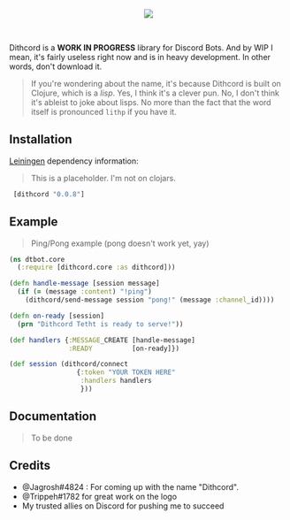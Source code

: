 <div align="center"><p>&nbsp;</p><img src="http://i.imgur.com/rt1yACk.png"><p>&nbsp;</p></div>

Dithcord is a **WORK IN PROGRESS** library for Discord Bots. And by WIP I mean, it's fairly useless right now and is in heavy development. In other words, don't download it.

> If you're wondering about the name, it's because Dithcord is built on Clojure, which is a *lisp*. Yes, I think it's a clever pun. No, I don't think it's ableist to joke about lisps. No more than the fact that the word itself is pronounced `lithp` if you have it.

## Installation

[Leiningen](https://github.com/technomancy/leiningen) dependency information:

> This is a placeholder. I'm not on clojars.

```clj
 [dithcord "0.0.8"]
```

## Example

> Ping/Pong example (pong doesn't work yet, yay)

```clj
(ns dtbot.core
  (:require [dithcord.core :as dithcord]))

(defn handle-message [session message]
  (if (= (message :content) "!ping")
    (dithcord/send-message session "pong!" (message :channel_id))))

(defn on-ready [session]
  (prn "Dithcord Tetht is ready to serve!"))

(def handlers {:MESSAGE_CREATE [handle-message]
               :READY          [on-ready]})

(def session (dithcord/connect
                 {:token "YOUR TOKEN HERE"
                  :handlers handlers
                  }))
```

## Documentation

> To be done

## Credits

- @Jagrosh#4824 : For coming up with the name "Dithcord".
- @Trippeh#1782 for great work on the logo
- My trusted allies on Discord for pushing me to succeed
